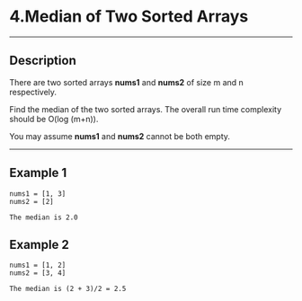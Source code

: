# 4.Median of Two Sorted Arrays

------

## Description

There are two sorted arrays **nums1** and **nums2** of size m and n respectively.

Find the median of the two sorted arrays. The overall run time complexity should be O(log (m+n)).

You may assume **nums1** and **nums2** cannot be both empty.

------

## **Example 1**

```
nums1 = [1, 3]
nums2 = [2]

The median is 2.0
```

## **Example 2**

```
nums1 = [1, 2]
nums2 = [3, 4]

The median is (2 + 3)/2 = 2.5
```

